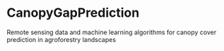 # CanopyGapPrediction
Remote sensing data and machine learning algorithms for canopy cover prediction in agroforestry landscapes

